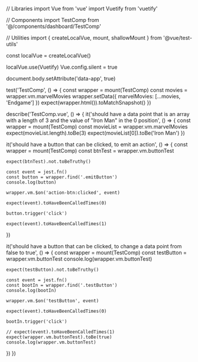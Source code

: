// Libraries
import Vue from 'vue'
import Vuetify from 'vuetify'

// Components
import TestComp from '@/components/dashboard/TestComp'

// Utilities
import { createLocalVue, mount, shallowMount } from '@vue/test-utils'

const localVue = createLocalVue()

localVue.use(Vuetify)
Vue.config.silent = true

document.body.setAttribute('data-app', true)

test('TestComp', () => {
const wrapper = mount(TestComp)
const movies = wrapper.vm.marvelMovies
wrapper.setData({ marvelMovies: [...movies, 'Endgame'] })
expect(wrapper.html()).toMatchSnapshot()
})

describe('TestComp.vue', () => {
it('should have a data point that is an array with a length of 3 and the value of "Iron Man" in the 0 position', () => {
const wrapper = mount(TestComp)
const movieList = wrapper.vm.marvelMovies
expect(movieList.length).toBe(3)
expect(movieList[0]).toBe('Iron Man')
})

it('should have a button that can be clicked, to emit an action', () => {
const wrapper = mount(TestComp)
const btnTest = wrapper.vm.buttonTest

    expect(btnTest).not.toBeTruthy()

    const event = jest.fn()
    const button = wrapper.find('.emitButton')
    console.log(button)

    wrapper.vm.$on('action-btn:clicked', event)

    expect(event).toHaveBeenCalledTimes(0)

    button.trigger('click')

    expect(event).toHaveBeenCalledTimes(1)

})

it('should have a button that can be clicked, to change a data point from false to true', () => {
const wrapper = mount(TestComp)
const testButton = wrapper.vm.buttonTest
console.log(wrapper.vm.buttonTest)

    expect(testButton).not.toBeTruthy()

    const event = jest.fn()
    const bootIn = wrapper.find('.testButton')
    console.log(bootIn)

    wrapper.vm.$on('testButton', event)

    expect(event).toHaveBeenCalledTimes(0)

    bootIn.trigger('click')

    // expect(event).toHaveBeenCalledTimes(1)
    expect(wrapper.vm.buttonTest).toBe(true)
    console.log(wrapper.vm.buttonTest)

})
})
